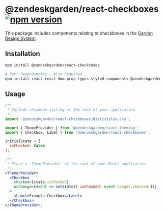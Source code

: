 # @zendeskgarden/react-checkboxes [![npm version](https://img.shields.io/npm/v/@zendeskgarden/react-checkboxes.svg?style=flat-square)](https://www.npmjs.com/package/@zendeskgarden/react-checkboxes)

This package includes components relating to checkboxes in the
[Garden Design System](https://zendeskgarden.github.io/).

## Installation

```sh
npm install @zendeskgarden/react-checkboxes

# Peer Dependencies - Also Required
npm install react react-dom prop-types styled-components @zendeskgarden/react-theming
```

## Usage

```jsx static
/**
 * Include checkbox styling at the root of your application
 */
import '@zendeskgarden/react-checkboxes/dist/styles.css';

import { ThemeProvider } from '@zendeskgarden/react-theming';
import { Checkbox, Label } from '@zendeskgarden/react-checkboxes';

initialState = {
  isChecked: false
};

/**
 * Place a `ThemeProvider` at the root of your React application
 */
<ThemeProvider>
  <Checkbox
    checked={state.isChecked}
    onChange={event => setState({ isChecked: event.target.checked })}
  >
    <Label>Example Checkbox</Label>
  </Checkbox>
</ThemeProvider>;
```
